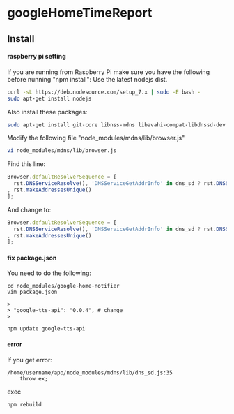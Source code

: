 googleHomeTimeReport
====

## Install

#### raspberry pi setting

If you are running from Raspberry Pi make sure you have the following before nunning "npm install":
Use the latest nodejs dist.
```sh
curl -sL https://deb.nodesource.com/setup_7.x | sudo -E bash -
sudo apt-get install nodejs
```
Also install these packages:
```sh
sudo apt-get install git-core libnss-mdns libavahi-compat-libdnssd-dev
```

Modify the following file "node_modules/mdns/lib/browser.js"
```sh
vi node_modules/mdns/lib/browser.js
```
Find this line:
```javascript
Browser.defaultResolverSequence = [
  rst.DNSServiceResolve(), 'DNSServiceGetAddrInfo' in dns_sd ? rst.DNSServiceGetAddrInfo() : rst.getaddrinfo()
, rst.makeAddressesUnique()
];
```
And change to:
```javascript
Browser.defaultResolverSequence = [
  rst.DNSServiceResolve(), 'DNSServiceGetAddrInfo' in dns_sd ? rst.DNSServiceGetAddrInfo() : rst.getaddrinfo({families:[4]})
, rst.makeAddressesUnique()
];
```


#### fix package.json


You need to do the following:

```
cd node_modules/google-home-notifier
vim package.json  

>
> "google-tts-api": "0.0.4", # change
>

npm update google-tts-api 
```

#### error

If you get error:

```
/home/username/app/node_modules/mdns/lib/dns_sd.js:35
    throw ex;
```

exec

```
npm rebuild
```
